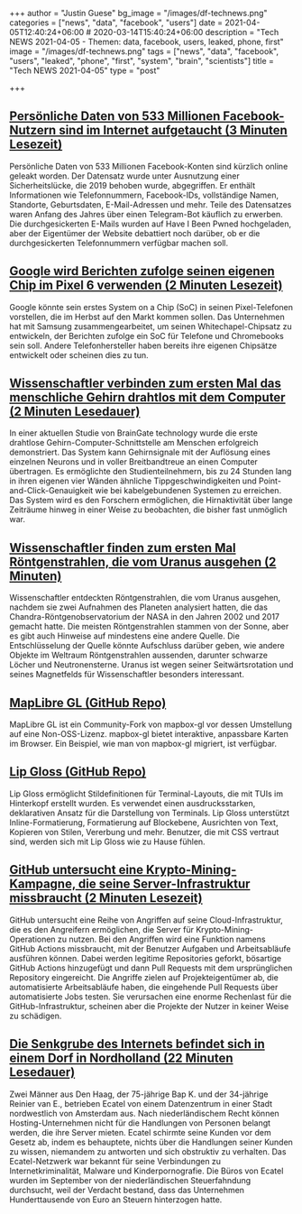 +++
author = "Justin Guese"
bg_image = "/images/df-technews.png"
categories = ["news", "data", "facebook", "users"]
date = 2021-04-05T12:40:24+06:00 # 2020-03-14T15:40:24+06:00
description = "Tech NEWS 2021-04-05 - Themen: data, facebook, users, leaked, phone, first"
image = "/images/df-technews.png"
tags = ["news", "data", "facebook", "users", "leaked", "phone", "first", "system", "brain", "scientists"]
title = "Tech NEWS 2021-04-05"
type = "post"

+++

## [Persönliche Daten von 533 Millionen Facebook-Nutzern sind im Internet aufgetaucht (3 Minuten Lesezeit)](https://www.theverge.com/2021/4/4/22366822/facebook-personal-data-533-million-leaks-online-email-phone-numbers)

 Persönliche Daten von 533 Millionen Facebook-Konten sind kürzlich online geleakt worden. Der Datensatz wurde unter Ausnutzung einer Sicherheitslücke, die 2019 behoben wurde, abgegriffen. Er enthält Informationen wie Telefonnummern, Facebook-IDs, vollständige Namen, Standorte, Geburtsdaten, E-Mail-Adressen und mehr. Teile des Datensatzes waren Anfang des Jahres über einen Telegram-Bot käuflich zu erwerben. Die durchgesickerten E-Mails wurden auf Have I Been Pwned hochgeladen, aber der Eigentümer der Website debattiert noch darüber, ob er die durchgesickerten Telefonnummern verfügbar machen soll.

## [Google wird Berichten zufolge seinen eigenen Chip im Pixel 6 verwenden (2 Minuten Lesezeit)](https://www.engadget.com/google-silicon-whitechapel-pixel-6-170200955.html)

 Google könnte sein erstes System on a Chip (SoC) in seinen Pixel-Telefonen vorstellen, die im Herbst auf den Markt kommen sollen. Das Unternehmen hat mit Samsung zusammengearbeitet, um seinen Whitechapel-Chipsatz zu entwickeln, der Berichten zufolge ein SoC für Telefone und Chromebooks sein soll. Andere Telefonhersteller haben bereits ihre eigenen Chipsätze entwickelt oder scheinen dies zu tun.

## [Wissenschaftler verbinden zum ersten Mal das menschliche Gehirn drahtlos mit dem Computer (2 Minuten Lesedauer)](https://www.independent.co.uk/life-style/gadgets-and-tech/brain-computer-interface-braingate-b1825971.html)

 In einer aktuellen Studie von BrainGate technology wurde die erste drahtlose Gehirn-Computer-Schnittstelle am Menschen erfolgreich demonstriert. Das System kann Gehirnsignale mit der Auflösung eines einzelnen Neurons und in voller Breitbandtreue an einen Computer übertragen. Es ermöglichte den Studienteilnehmern, bis zu 24 Stunden lang in ihren eigenen vier Wänden ähnliche Tippgeschwindigkeiten und Point-and-Click-Genauigkeit wie bei kabelgebundenen Systemen zu erreichen. Das System wird es den Forschern ermöglichen, die Hirnaktivität über lange Zeiträume hinweg in einer Weise zu beobachten, die bisher fast unmöglich war.

## [Wissenschaftler finden zum ersten Mal Röntgenstrahlen, die vom Uranus ausgehen (2 Minuten)](https://www.nbcnews.com/science/space/first-time-scientists-find-x-rays-coming-uranus-n1262897)

 Wissenschaftler entdeckten Röntgenstrahlen, die vom Uranus ausgehen, nachdem sie zwei Aufnahmen des Planeten analysiert hatten, die das Chandra-Röntgenobservatorium der NASA in den Jahren 2002 und 2017 gemacht hatte. Die meisten Röntgenstrahlen stammen von der Sonne, aber es gibt auch Hinweise auf mindestens eine andere Quelle. Die Entschlüsselung der Quelle könnte Aufschluss darüber geben, wie andere Objekte im Weltraum Röntgenstrahlen aussenden, darunter schwarze Löcher und Neutronensterne. Uranus ist wegen seiner Seitwärtsrotation und seines Magnetfelds für Wissenschaftler besonders interessant.

## [MapLibre GL (GitHub Repo)](https://github.com/maplibre/maplibre-gl-js)

 MapLibre GL ist ein Community-Fork von mapbox-gl vor dessen Umstellung auf eine Non-OSS-Lizenz. mapbox-gl bietet interaktive, anpassbare Karten im Browser. Ein Beispiel, wie man von mapbox-gl migriert, ist verfügbar.

## [Lip Gloss (GitHub Repo)](https://github.com/charmbracelet/lipgloss/)

 Lip Gloss ermöglicht Stildefinitionen für Terminal-Layouts, die mit TUIs im Hinterkopf erstellt wurden. Es verwendet einen ausdrucksstarken, deklarativen Ansatz für die Darstellung von Terminals. Lip Gloss unterstützt Inline-Formatierung, Formatierung auf Blockebene, Ausrichten von Text, Kopieren von Stilen, Vererbung und mehr. Benutzer, die mit CSS vertraut sind, werden sich mit Lip Gloss wie zu Hause fühlen.

## [GitHub untersucht eine Krypto-Mining-Kampagne, die seine Server-Infrastruktur missbraucht (2 Minuten Lesezeit)](https://therecord.media/github-investigating-crypto-mining-campaign-abusing-its-server-infrastructure/)

 GitHub untersucht eine Reihe von Angriffen auf seine Cloud-Infrastruktur, die es den Angreifern ermöglichen, die Server für Krypto-Mining-Operationen zu nutzen. Bei den Angriffen wird eine Funktion namens GitHub Actions missbraucht, mit der Benutzer Aufgaben und Arbeitsabläufe ausführen können. Dabei werden legitime Repositories geforkt, bösartige GitHub Actions hinzugefügt und dann Pull Requests mit dem ursprünglichen Repository eingereicht. Die Angriffe zielen auf Projekteigentümer ab, die automatisierte Arbeitsabläufe haben, die eingehende Pull Requests über automatisierte Jobs testen. Sie verursachen eine enorme Rechenlast für die GitHub-Infrastruktur, scheinen aber die Projekte der Nutzer in keiner Weise zu schädigen.

## [Die Senkgrube des Internets befindet sich in einem Dorf in Nordholland (22 Minuten Lesedauer)](https://www.nrc.nl/nieuws/2021/04/02/the-cesspool-of-the-internet-is-to-be-found-in-a-village-in-north-holland-a4038369)

 Zwei Männer aus Den Haag, der 75-jährige Bap K. und der 34-jährige Reinier van E., betrieben Ecatel von einem Datenzentrum in einer Stadt nordwestlich von Amsterdam aus. Nach niederländischem Recht können Hosting-Unternehmen nicht für die Handlungen von Personen belangt werden, die ihre Server mieten. Ecatel schirmte seine Kunden vor dem Gesetz ab, indem es behauptete, nichts über die Handlungen seiner Kunden zu wissen, niemandem zu antworten und sich obstruktiv zu verhalten. Das Ecatel-Netzwerk war bekannt für seine Verbindungen zu Internetkriminalität, Malware und Kinderpornografie. Die Büros von Ecatel wurden im September von der niederländischen Steuerfahndung durchsucht, weil der Verdacht bestand, dass das Unternehmen Hunderttausende von Euro an Steuern hinterzogen hatte.

